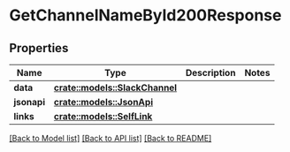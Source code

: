 # GetChannelNameById200Response

## Properties

Name | Type | Description | Notes
------------ | ------------- | ------------- | -------------
**data** | [**crate::models::SlackChannel**](SlackChannel.md) |  | 
**jsonapi** | [**crate::models::JsonApi**](JsonApi.md) |  | 
**links** | [**crate::models::SelfLink**](SelfLink.md) |  | 

[[Back to Model list]](../README.md#documentation-for-models) [[Back to API list]](../README.md#documentation-for-api-endpoints) [[Back to README]](../README.md)


